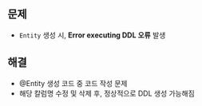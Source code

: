 ## 문제
- `Entity` 생성 시, __Error executing DDL 오류__ 발생

## 해결 
- @Entity 생성 코드 중 코드 작성 문제
- 해당 칼럼명 수정 및 삭제 후, 정상적으로 DDL 생성 가능해짐

